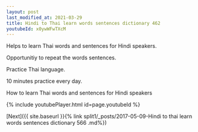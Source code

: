 ```yaml
---
layout: post
last_modified_at: 2021-03-29
title: Hindi to Thai learn words sentences dictionary 462 
youtubeId: x0ywWFwTXcM
---
```

 
 
Helps to learn Thai words and sentences for Hindi speakers.

Opportunitiy to repeat the words sentences. 

Practice Thai language. 
 
10 minutes practice every day. 
 
How to learn Thai words and sentences for Hindi speakers 
 
{% include youtubePlayer.html id=page.youtubeId %}
 
 
[Next]({{ site.baseurl }}{% link  split1/_posts/2017-05-09-Hindi to thai learn words sentences dictionary 566 .md%})
 
